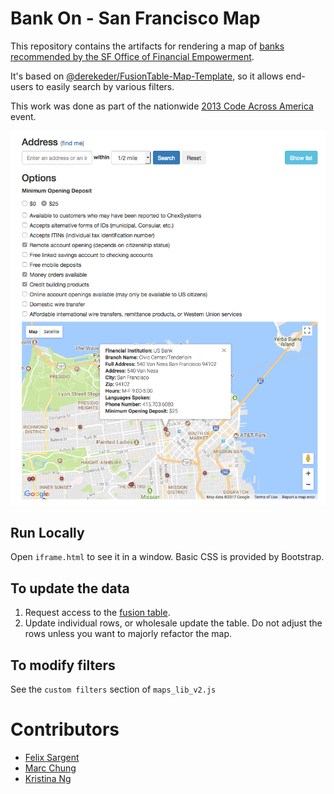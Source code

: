 # Bank On - San Francisco Map

This repository contains the artifacts for rendering a map of [banks recommended by the SF Office of Financial Empowerment](http://bankonsanfrancisco.com/map).

It's based on [@derekeder/FusionTable-Map-Template](https://github.com/derekeder/FusionTable-Map-Template), so it allows end-users to easily search by various filters.

This work was done as part of the nationwide [2013 Code Across America](http://brigade.codeforamerica.org/pages/codeacross) event.

![Screenshot](/screenshot.png)

## Run Locally

 Open `iframe.html` to see it in a window. Basic CSS is provided by Bootstrap.

## To update the data

1. Request access to the [fusion table](https://fusiontables.google.com/data?docid=1tXLoeP51Ej1i9XOFpiTPKYINPHOMBSII1JSW-Tmu).
1. Update individual rows, or wholesale update the table. Do not adjust the rows unless you want to majorly refactor the map.

## To modify filters

See the `custom filters` section of `maps_lib_v2.js`

# Contributors

- [Felix Sargent](https://github.com/fsargent)
- [Marc Chung](https://github.com/mchung)
- [Kristina Ng](https://github.com/ngkristina)
